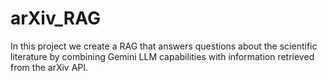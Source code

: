 # arXiv_RAG

In this project we create a RAG that answers questions about the scientific literature by combining Gemini LLM capabilities with information retrieved from the arXiv API.
